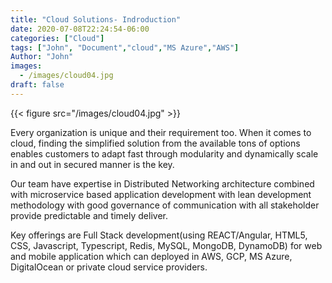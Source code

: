 ```yaml
---
title: "Cloud Solutions- Indroduction"
date: 2020-07-08T22:24:54-06:00
categories: ["Cloud"]
tags: ["John", "Document","cloud","MS Azure","AWS"]
Author: "John"
images:
  - /images/cloud04.jpg
draft: false
---
```


{{< figure src="/images/cloud04.jpg" >}}

Every organization is unique and their requirement too. When it comes to cloud, finding the simplified solution from the available tons of options enables customers to adapt fast through modularity and dynamically scale in and out in secured manner is the key.

Our team have expertise in Distributed Networking architecture combined with microservice based application development with lean development methodology with good governance of communication with all stakeholder provide predictable and timely deliver.

Key offerings are Full Stack development(using REACT/Angular, HTML5, CSS, Javascript, Typescript, Redis, MySQL, MongoDB, DynamoDB) for web and mobile application which can deployed in AWS, GCP, MS Azure, DigitalOcean or private cloud service providers.